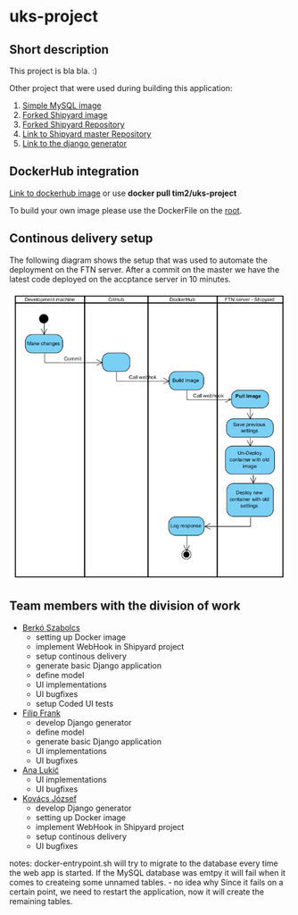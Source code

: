 # uks-project

## Short description

This project is bla bla. :)

Other project that were used during building this application:

1. [Simple MySQL image](https://hub.docker.com/r/tim2/mysqldb/)
2. [Forked Shipyard image](https://hub.docker.com/r/tim2/shipyard/) 
3. [Forked Shipyard Repository](https://github.com/ftn-tim2/shipyar)
4. [Link to Shipyard master Repository](https://github.com/shipyard/shipyard)
5. [Link to the django generator](https://github.com/ftn-tim2/jsd-project)

## DockerHub integration

[Link to dockerhub image](https://hub.docker.com/r/tim2/uks-project/)
or use 
**docker pull tim2/uks-project**

To build your own image please use the DockerFile on the [root](Dockerfile).

## Continous delivery setup

The following diagram shows the setup that was used to automate the deployment on the FTN server.
After a commit on the master we have the latest code deployed on the accptance server in 10 minutes.

![alt tag](https://github.com/ftn-tim2/uks-project/blob/master/FTN%20continous%20delivery.PNG)

## Team members with the division of work

* [Berkó Szabolcs](https://github.com/szberko)
  * setting up Docker image
  * implement WebHook in Shipyard project
  * setup continous delivery
  * generate basic Django application
  * define model
  * UI implementations
  * UI bugfixes
  * setup Coded UI tests
* [Filip Frank](https://github.com/Pazzo92)
  * develop Django generator
  * define model
  * generate basic Django application
  * UI implementations
  * UI bugfixes
* [Ana Lukić](https://github.com/ra28)
  * UI implementations
  * UI bugfixes
* [Kovács József](https://github.com/thekrushka)
  * develop Django generator
  * setting up Docker image
  * implement WebHook in Shipyard project
  * setup continous delivery
  * UI bugfixes

notes: docker-entrypoint.sh will try to migrate to the database every time the web app is started.
If the MySQL database was emtpy it will fail when it comes to createing some unnamed tables. - no idea why
Since it fails on a certain point, we need to restart the application, now it will create the remaining tables.
